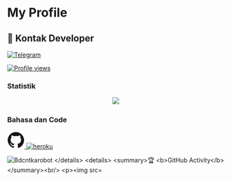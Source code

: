 # My Profile


## 📲 Kontak Developer 
[![Telegram](https://img.shields.io/badge/telegram-1b77FF.svg?style=for-the-badge&logo=telegram)](https://t.me/laffyuuby) 
<br>

[![Profile views](https://gpvc.arturio.dev/Bdcntkarobot)](https://github.com/Bdcntkarobot)
### Statistik
<p align="center"><a href="https://github.com/Bdcntkarobot"><img src="https://github-readme-stats.vercel.app/api?username=Bdcntkarobot&show_icons=true&theme=radical"></a></p>


   <h3 align="left">Bahasa dan Code</h3>
<p align="left"> <a href="https://www.github.com/" target="_blank"> <img src="https://raw.githubusercontent.com/devicons/devicon/master/icons/github/github-original.svg" alt="github" width="40" height="40"/> </a> <a href="https://heroku.com" target="_blank"> <img src="https://www.vectorlogo.zone/logos/heroku/heroku-icon.svg" alt="heroku" width="40" height="40"/> </a> </p>

<p><img align="center" src="https://github-readme-streak-stats.herokuapp.com/?user=Bdcntkarobot&" alt="Bdcntkarobot



</details>

<details>
    <summary>&#127942 <b>GitHub Activity</b></summary><br/>

![Metrics](https://metrics.lecoq.io/Tonic990?template=classic&repositories.forks=true&languages=1&languages.colors=github&languages.threshold=0%25&config.timezone=Asia%2FSolo)

</details>
